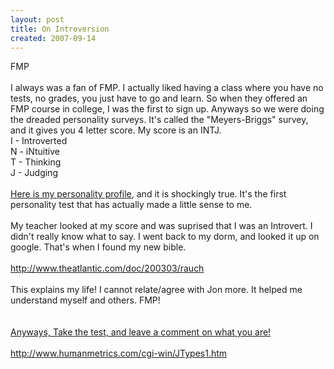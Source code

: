 ```yaml
---
layout: post
title: On Introversion
created: 2007-09-14
---
```

<p>FMP<br />
	<br />
	I always was a fan of FMP. I actually liked having a class where you have no tests, no grades, you just have to go and learn. So when they offered an FMP course in college, I was the first to sign up. Anyways so we were doing the dreaded personality surveys. It&#39;s called the &quot;Meyers-Briggs&quot; survey, and it gives you 4 letter score. My score is an INTJ.<br />
	I - Introverted<br />
	N - iNtuitive<br />
	T - Thinking<br />
	J - Judging<br />
	<br />
	<a href="http://www.personalitypage.com/INTJ.html">Here is my personality profile</a>, and it is shockingly true. It&#39;s the first personality test that has actually made a little sense to me.<br />
	<br />
	My teacher looked at my score and was suprised that I was an Introvert. I didn&#39;t really know what to say. I went back to my dorm, and looked it up on google. That&#39;s when I found my new bible.<br />
	<br />
	<a href="http://www.theatlantic.com/doc/200303/rauch">http://www.theatlantic.com/doc/200303/rauch</a><br />
	<br />
	This explains my life! I cannot relate/agree with Jon more. It helped me understand myself and others. FMP!<br />
	<br />
	<br />
	<a href="http://www.humanmetrics.com/cgi-win/JTypes1.htm">Anyways, Take the test, and leave a comment on what you are!<br />
	<br />
	http://www.humanmetrics.com/cgi-win/JTypes1.htm</a></p>
